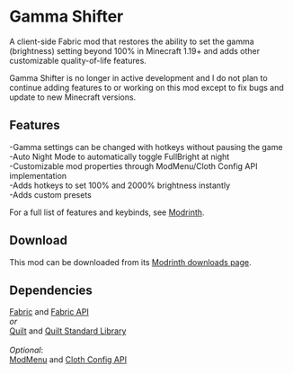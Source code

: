 # Gamma Shifter
A client-side Fabric mod that restores the ability to set the gamma (brightness) setting beyond 100% in Minecraft 
1.19+ and adds other customizable quality-of-life features.

Gamma Shifter is no longer in active development and I do not plan to continue adding features to or working on this mod
except to fix bugs and update to new Minecraft versions.

## Features
-Gamma settings can be changed with hotkeys without pausing the game<br>
-Auto Night Mode to automatically toggle FullBright at night <br>
-Customizable mod properties through ModMenu/Cloth Config API implementation <br>
-Adds hotkeys to set 100% and 2000% brightness instantly <br>
-Adds custom presets <br>

For a full list of features and keybinds, see [Modrinth](https://modrinth.com/mod/gamma-shifter).

## Download
This mod can be downloaded from its [Modrinth downloads page](https://modrinth.com/mod/gamma-shifter/versions).

## Dependencies
[Fabric](https://fabricmc.net/use/installer/) and [Fabric API](https://modrinth.com/mod/fabric-api/versions) <br>
*or* <br>
[Quilt](https://quiltmc.org/en/install/) and [Quilt Standard Library](https://modrinth.com/mod/qsl/versions)
<br><br>
*Optional*: <br>
[ModMenu](https://modrinth.com/mod/modmenu/versions) and
[Cloth Config API](https://modrinth.com/mod/cloth-config/versions) <br>
